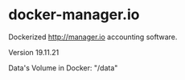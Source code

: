 # docker-manager.io

Dockerized http://manager.io accounting software.

Version 19.11.21

Data's Volume in Docker: "/data"
